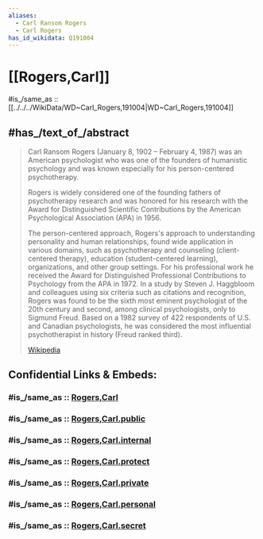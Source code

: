 ```yaml
---
aliases:
  - Carl Ransom Rogers
  - Carl Rogers
has_id_wikidata: Q191004
---
```


# [[Rogers,Carl]] 

#is_/same_as :: [[../../../WikiData/WD~Carl_Rogers,191004|WD~Carl_Rogers,191004]] 

## #has_/text_of_/abstract 

> Carl Ransom Rogers (January 8, 1902 – February 4, 1987) was an American psychologist 
> who was one of the founders of humanistic psychology 
> and was known especially for his person-centered psychotherapy. 
> 
> Rogers is widely considered one of the founding fathers of psychotherapy research 
> and was honored for his research with the Award for Distinguished Scientific Contributions 
> by the American Psychological Association (APA) in 1956.
>
> The person-centered approach, 
> Rogers's approach to understanding personality and human relationships, 
> found wide application in various domains, such as psychotherapy and counseling (client-centered therapy), education (student-centered learning), organizations, and other group settings. For his professional work he received the Award for Distinguished Professional Contributions to Psychology from the APA in 1972. In a study by Steven J. Haggbloom and colleagues using six criteria such as citations and recognition, Rogers was found to be the sixth most eminent psychologist of the 20th century and second, among clinical psychologists, only to Sigmund Freud. Based on a 1982 survey of 422 respondents of U.S. and Canadian psychologists, he was considered the most influential psychotherapist in history (Freud ranked third).
>
> [Wikipedia](https://en.wikipedia.org/wiki/Carl%20Rogers) 




## Confidential Links & Embeds: 

### #is_/same_as :: [Rogers,Carl](/_Standards/bio/Psychology/Psychologist/Rogers,Carl.md) 

### #is_/same_as :: [Rogers,Carl.public](/_public/bio/Psychology/Psychologist/Rogers,Carl.public.md) 

### #is_/same_as :: [Rogers,Carl.internal](/_internal/bio/Psychology/Psychologist/Rogers,Carl.internal.md) 

### #is_/same_as :: [Rogers,Carl.protect](/_protect/bio/Psychology/Psychologist/Rogers,Carl.protect.md) 

### #is_/same_as :: [Rogers,Carl.private](/_private/bio/Psychology/Psychologist/Rogers,Carl.private.md) 

### #is_/same_as :: [Rogers,Carl.personal](/_personal/bio/Psychology/Psychologist/Rogers,Carl.personal.md) 

### #is_/same_as :: [Rogers,Carl.secret](/_secret/bio/Psychology/Psychologist/Rogers,Carl.secret.md)


